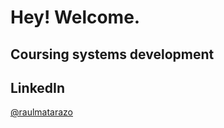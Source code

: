 # Hey! Welcome.

## Coursing systems development

## LinkedIn
[@raulmatarazo](https://www.linkedin.com/in/raulmatarazo/)

